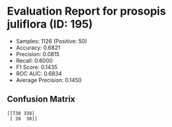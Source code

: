 # Evaluation Report for prosopis juliflora (ID: 195)
- Samples: 1126 (Positive: 50)
- Accuracy: 0.6821
- Precision: 0.0815
- Recall: 0.6000
- F1 Score: 0.1435
- ROC AUC: 0.6834
- Average Precision: 0.1450

## Confusion Matrix
```
[[738 338]
 [ 20  30]]
```
